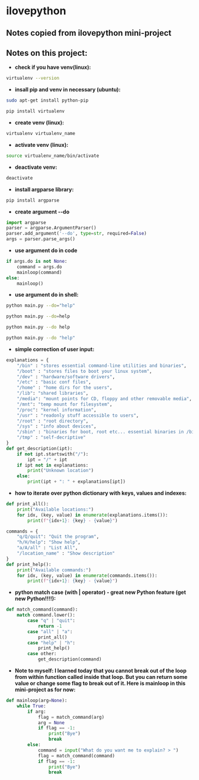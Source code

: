 # ilovepython
## **Notes copied from ilovepython mini-project**
## Notes on this project:
- **check if you have venv(linux):**
```sh
virtualenv --version
```
- **insall pip and venv in necessary (ubuntu):**
```sh
sudo apt-get install python-pip
```
```sh
pip install virtualenv
```
- **create venv (linux):**
```sh
virtualenv virtualenv_name
```
- **activate venv (linux):**
```sh
source virtualenv_name/bin/activate
```
- **deactivate venv:**
```sh
deactivate
```
- **install argparse library:**
```sh
pip install argparse
```
- **create argument --do**
```py
import argparse
parser = argparse.ArgumentParser()
parser.add_argument('--do', type=str, required=False)
args = parser.parse_args()
```
- **use argument do in code**
```py
if args.do is not None:
    command = args.do
    mainloop(command)
else:
    mainloop()
```
- **use argument do in shell:**
```sh
python main.py --do="help"
```
```sh
python main.py --do=help
```
```sh
python main.py --do help
```
```sh
python main.py --do "help"
```
- **simple correction of user input:**
```py
explanations = {
    "/bin" : "stores essential command-line utilities and binaries",
    "/boot" : "stores files to boot your linux system",
    "/dev" : "hardware/software drivers",
    "/etc" : "basic conf files",
    "/home" : "home dirs for the users",
    "/lib": "shared libraries",
    "/media": "mount points for CD, floppy and other removable media",
    "/mnt": "temp mount for filesystem",
    "/proc": "kernel information",
    "/usr" : "readonly stuff accessible to users",
    "/root" : "root directory",
    "/sys" : "info about devices",
    "/sbin" : "binaries for boot, root etc... essential binaries in /bin",
    "/tmp" : "self-decriptive" 
}
def get_description(ipt):
    if not ipt.startswith("/"):
        ipt = "/" + ipt
    if ipt not in explanations:
        print("Unknown location")
    else:
        print(ipt + ": " + explanations[ipt])
```
- **how to iterate over python dictionary with keys, values and indexes:**
```py
def print_all():
    print("Available locations:")
    for idx, (key, value) in enumerate(explanations.items()):
        print(f"{idx+1}: {key} - {value}")
```
```py
commands = {
    "q/Q/quit": "Quit the program",
    "h/H/help": "Show help",
    "a/A/all" : "List All",
    "/location_name" : "Show description"
}
def print_help():
    print("Available commands:")
    for idx, (key, value) in enumerate(commands.items()):
        print(f"{idx+1}: {key} - {value}")
```
- **python match case (with | operator) - great new Python feature (get new Python!!!!):**
```py
def match_command(command):
    match command.lower():
        case "q" | "quit":
            return -1
        case "all" | "a":
            print_all()
        case "help" | "h":
            print_help()
        case other:
            get_description(command)
```
- **Note to myself: I learned today that you cannot break out of the loop from within function called inside that loop. But you can return some value or change some flag to break out of it. Here is mainloop in this mini-project as for now:**
```py
def mainloop(arg=None):
    while True:
        if arg:
            flag = match_command(arg)
            arg = None
            if flag == -1:
                print("Bye")
                break
        else:
            command = input("What do you want me to explain? > ")
            flag = match_command(command)
            if flag == -1:
                print("Bye")
                break
```